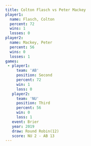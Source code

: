 ```yaml
---
title: Colton Flasch vs Peter Mackey
player1:              
  name: Flasch, Colton
  percent: 72         
  wins: 1             
  losses: 0           
player2:              
  name: Mackey, Peter 
  percent: 56         
  wins: 0             
  losses: 1           
games:
 - player1:          
     team: 'AB'      
     position: Second
     percent: 72     
     win: 1          
     loss: 0         
   player2:         
     team: 'NU'     
     position: Third
     percent: 56    
     win: 0         
     loss: 1        
   event: Brier         
   year: 2019           
   draw: Round Robin(12)
   score: NU 2 - AB 13  
---
```

